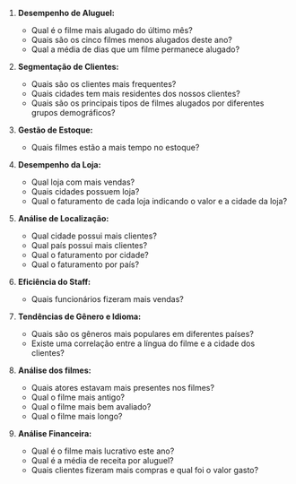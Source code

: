 1. **Desempenho de Aluguel:**

   - Qual é o filme mais alugado do último mês?
   - Quais são os cinco filmes menos alugados deste ano?
   - Qual a média de dias que um filme permanece alugado?

2. **Segmentação de Clientes:**

   - Quais são os clientes mais frequentes?
   - Quais cidades tem mais residentes dos nossos clientes?
   - Quais são os principais tipos de filmes alugados por diferentes grupos demográficos?

3. **Gestão de Estoque:**

   - Quais filmes estão a mais tempo no estoque?

4. **Desempenho da Loja:**

   - Qual loja com mais vendas?
   - Quais cidades possuem loja?
   - Qual o faturamento de cada loja indicando o valor e a cidade da loja?

5. **Análise de Localização:**

   - Qual cidade possui mais clientes?
   - Qual país possui mais clientes?
   - Qual o faturamento por cidade?
   - Qual o faturamento por país?

6. **Eficiência do Staff:**

   - Quais funcionários fizeram mais vendas?

7. **Tendências de Gênero e Idioma:**

   - Quais são os gêneros mais populares em diferentes países?
   - Existe uma correlação entre a língua do filme e a cidade dos clientes?

8. **Análise dos filmes:**

   - Quais atores estavam mais presentes nos filmes?
   - Qual o filme mais antigo?
   - Qual o filme mais bem avaliado?
   - Qual o filme mais longo?

9. **Análise Financeira:**
   - Qual é o filme mais lucrativo este ano?
   - Qual é a média de receita por aluguel?
   - Quais clientes fizeram mais compras e qual foi o valor gasto?
